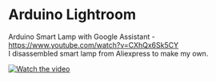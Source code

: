 # Arduino Lightroom
Arduino Smart Lamp with Google Assistant - https://www.youtube.com/watch?v=CXhQx6Sk5CY  
I disassembled smart lamp from Aliexpress to make my own.

[![Watch the video](https://img.youtube.com/vi/CXhQx6Sk5CY/maxresdefault.jpg)](https://www.youtube.com/watch?v=CXhQx6Sk5CY)
